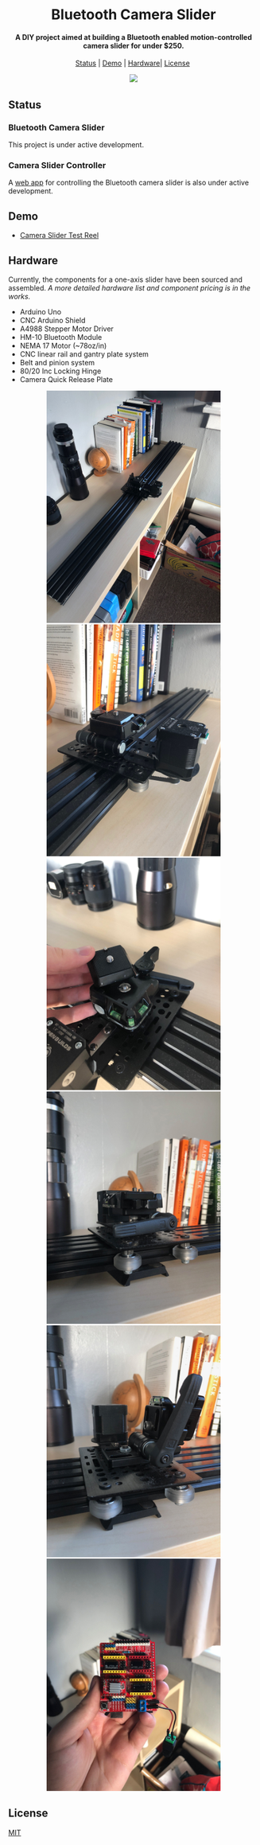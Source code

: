 <h1 align="center">Bluetooth Camera Slider</h1>

<h4 align="center">A DIY project aimed at building a Bluetooth enabled motion-controlled camera slider for under $250.</h4>

<p align="center">
  <a href="#status">Status</a>&nbsp;|&nbsp;<a href="#demo">Demo</a>&nbsp;|&nbsp;<a href="#hardware">Hardware</a>|&nbsp;<a href="#license">License</a>&nbsp;
</p>

<div align="center"><img src="assets/slider.gif"/></div>

## Status

### Bluetooth Camera Slider

This project is under active development.

### Camera Slider Controller

A [web app](https://github.com/hawkticehurst/camera-slider-controller) for controlling the Bluetooth camera slider is also under active development.

## Demo

- [Camera Slider Test Reel](https://youtu.be/ap7EiZdusbA)

## Hardware

Currently, the components for a one-axis slider have been sourced and assembled. *A more detailed hardware list and component pricing is in the works.*

- Arduino Uno
- CNC Arduino Shield
- A4988 Stepper Motor Driver
- HM-10 Bluetooth Module
- NEMA 17 Motor (~78oz/in)
- CNC linear rail and gantry plate system
- Belt and pinion system
- 80/20 Inc Locking Hinge
- Camera Quick Release Plate

<div align="center">
<img src="assets/slider1.jpeg" width="350px"/>
<img src="assets/slider2.jpeg" width="350px"/>
</div>

<div align="center">
<img src="assets/slider3.jpeg" width="350px"/>
<img src="assets/slider4.jpeg" width="350px"/>
</div>

<div align="center">
<img src="assets/slider5.jpeg" width="350px"/>
<img src="assets/arduino1.jpeg" width="350px"/>
</div>

## License

[MIT](LICENSE)
